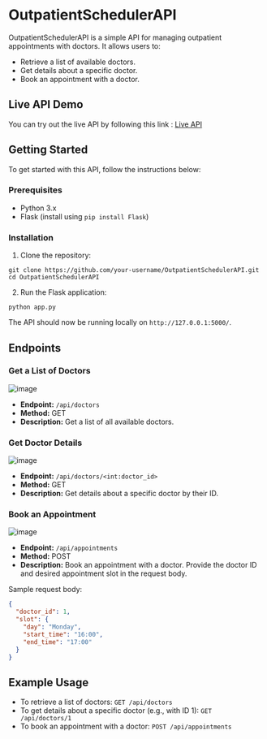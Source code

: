 

# OutpatientSchedulerAPI

OutpatientSchedulerAPI is a simple API for managing outpatient appointments with doctors. It allows users to:

- Retrieve a list of available doctors.
- Get details about a specific doctor.
- Book an appointment with a doctor.

## Live API Demo

You can try out the live API by following this link : [Live API](https://outpatientschedulerapi-03cx.onrender.com/)

## Getting Started

To get started with this API, follow the instructions below:

### Prerequisites

- Python 3.x
- Flask (install using `pip install Flask`)

### Installation

1. Clone the repository:

```shell
git clone https://github.com/your-username/OutpatientSchedulerAPI.git
cd OutpatientSchedulerAPI
```

2. Run the Flask application:

```shell
python app.py
```

The API should now be running locally on `http://127.0.0.1:5000/`.

## Endpoints

### Get a List of Doctors  
![image](https://github.com/thakurdiwakar/OutpatientSchedulerAPI/assets/76618190/39948684-293e-4822-8dfb-85b292c1d4c2)

- **Endpoint:** `/api/doctors`
- **Method:** GET
- **Description:** Get a list of all available doctors.


### Get Doctor Details

![image](https://github.com/thakurdiwakar/OutpatientSchedulerAPI/assets/76618190/aeefb23a-3236-40ec-aa3d-a1b75a332654)

- **Endpoint:** `/api/doctors/<int:doctor_id>`
- **Method:** GET
- **Description:** Get details about a specific doctor by their ID.

### Book an Appointment

![image](https://github.com/thakurdiwakar/OutpatientSchedulerAPI/assets/76618190/9ac6ddc4-f8e0-457b-99b1-cd92c69fba61)



- **Endpoint:** `/api/appointments`
- **Method:** POST
- **Description:** Book an appointment with a doctor. Provide the doctor ID and desired appointment slot in the request body.

Sample request body:

```json
{
  "doctor_id": 1,
  "slot": {
    "day": "Monday",
    "start_time": "16:00",
    "end_time": "17:00"
  }
}
```

## Example Usage

- To retrieve a list of doctors: `GET /api/doctors`
- To get details about a specific doctor (e.g., with ID 1): `GET /api/doctors/1`
- To book an appointment with a doctor: `POST /api/appointments`



